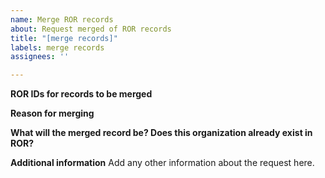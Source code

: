 ```yaml
---
name: Merge ROR records
about: Request merged of ROR records
title: "[merge records]"
labels: merge records
assignees: ''

---
```


**ROR IDs for records to be merged**

**Reason for merging**

**What will the merged record be? Does this organization already exist in ROR?**

**Additional information**
Add any other information about the request here.
